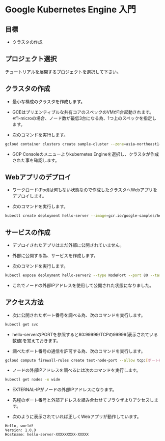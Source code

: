 # Google Kubernetes Engine 入門

## 目標

+ クラスタの作成

## プロジェクト選択

チュートリアルを展開するプロジェクトを選択して下さい。

<walkthrough-project-setup></walkthrough-project-setup>

## クラスタの作成

- 最小な構成のクラスタを作成します。

- GCEはプリエンティブルな共有コアのスペックのVMが1台起動されます。※f1-microの場合、ノード数が最低3台になる為、1つ上のスペックを指定します。

- 次のコマンドを実行します。

```sh
gcloud container clusters create sample-cluster --zone=asia-northeast1-a --machine-type=g1-small --preemptible --enable-autoscaling --num-nodes=1 --max-nodes=1 --disk-size=10
```

- GCP Consoleのメニューよりkubernetes Engineを選択し、クラスタが作成された事を確認します。

## Webアプリのデプロイ

- ワークロード(Pod)は何もない状態なので作成したクラスタへWebアプリをデプロイします。

- 次のコマンドを実行します。

```sh
kubectl create deployment hello-server --image=gcr.io/google-samples/hello-app:1.0
```

## サービスの作成

- デプロイされたアプリはまだ外部に公開されていません。

- 外部に公開する為、サービスを作成します。

- 次のコマンドを実行します。

```sh
kubectl expose deployment hello-server2 --type NodePort --port 80 --target-port 8080
```

- これでノードの外部IPアドレスを使用して公開された状態になりました。

## アクセス方法

- 次に公開されたポート番号を調べる為、次のコマンドを実行します。

```sh
kubectl get svc
```

- hello-serverのPORTを参照すると80:99999/TCPの99999(表示されている数値)を覚えておきます。

- 調べたポート番号の通信を許可する為、次のコマンドを実行します。

```sh
gcloud compute firewall-rules create test-node-port --allow tcp:[ポート番号]
```

- ノードの外部IPアドレスを調べるには次のコマンドを実行します。

```sh
kubectl get nodes -o wide
```

- EXTERNAL-IPがノードの外部IPアドレスになります。

- 先程のポート番号と外部アドレスを組み合わせてブラウザよりアクセスします。

- 次のように表示されていれば正しくWebアプリが動作しています。

```
Hello, world!
Version: 1.0.0
Hostname: hello-server-XXXXXXXXX-XXXXX
```

